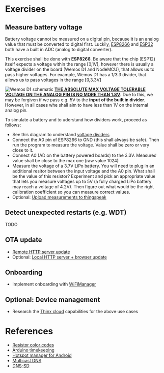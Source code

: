 # Exercises

## Measure battery voltage
Battery voltage cannot be measured on a digital pin, because it is an analog value that must be converted to digital first. Luckily, [ESP8266](https://www.espressif.com/sites/default/files/documentation/0a-esp8266ex_datasheet_en.pdf) and [ESP32](https://docs.espressif.com/projects/esp-idf/en/latest/api-reference/peripherals/adc.html) both have a built in ADC (analog to digital converter). 

This exercise shall be done with **ESP8266**. Be aware that the chip (ESP12) itself expects a voltage within the range [0,1V], however there is usually a voltage divider on the board (Wemos D1 and NodeMCU), that allows us to pass higher voltages. For example, Wemos D1 has a 1/3.3 divider, that allows us to pass voltages in the range [0,3.3V]

![Wemos D1 schematic](https://escapequotes.net/wp-content/uploads/2016/02/wemos-d1-mini-shematics.jpg "Wemos D1 schematic")
[**THE ABSOLUTE MAX VOLTAGE TOLERABLE VOLTAGE ON THE ANALOG PIN IS NO MORE THAN 1.8V**](https://www.esp8266.com/viewtopic.php?f=5&t=5556). Due to this, we may be forgiven if we pass e.g. 5V to the **input of the built in divider**. However, in all cases whe shall aim to have less than 1V on the internal analog pin. 


To simulate a battery and to uderstand how dividers work, proceed as follows:
* See this diagram to understand [voltage dividers](https://crcit.net/c/9a0ef05f)
* Connect the A0 pin of ESP8266 to GND (this shall always be safe). Then run the program to measure the voltage. Value shall be zero or very close to it.
* Connect A0 (AD on the battery powered boards) to the 3.3V. Measured value shall be close to the max one (raw value 1024)
* Measure the voltage of a 3.7V LiPo battery. You will need to plug in an additional resitor between the input voltage and the A0 pin. What shall be the value of this resistor? Experiment and pick an appropriate value that lets you measure voltages up to 5V (a fully charged LiPo battery may reach a voltage of 4.2V). Then figure out what would be the right calibration coefficient so you can measure correct values. 
* Optional: [Upload measurements to thingspeak](https://arduinodiy.wordpress.com/2016/12/25/monitoring-lipo-battery-voltage-with-wemos-d1-minibattery-shield-and-thingspeak/)

## Detect unexpected restarts (e.g. WDT)
TODO

## OTA update
* [Remote HTTP server update](https://github.com/esp8266/Arduino/tree/2.3.0/doc/ota_updates#http-server)
* Optional: [Local HTTP server + browser update](https://github.com/esp8266/Arduino/tree/2.3.0/doc/ota_updates#web-browser)


## Onboarding
* Implement onboarding with [WiFiManager](https://github.com/tzapu/WiFiManager)

## Optional: Device management
* Research the [Thinx cloud](https://thinx.cloud) capabilities for the above use cases


# References
* [Resistor color codes](https://www.digikey.com/en/resources/conversion-calculators/conversion-calculator-resistor-color-code-5-band)
* [Arduino timekeeping](http://www.instructables.com/id/TESTED-Timekeeping-on-ESP8266-Arduino-Uno-WITHOUT-/)
* [Hotspot manager for Android](https://play.google.com/store/apps/details?id=com.etustudio.android.hotspotmanager&hl=en)
* [Multicast DNS](https://en.wikipedia.org/wiki/Multicast_DNS)
* [DNS-SD](http://www.dns-sd.org/)
